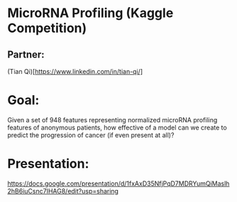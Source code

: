 # MicroRNA Profiling (Kaggle Competition)

## Partner:

(Tian Qi)[https://www.linkedin.com/in/tian-qi/]


# Goal:

Given a set of 948 features representing normalized microRNA profiling features of anonymous patients, how effective of a model can we create to predict the progression of cancer (if even present at all)?

# Presentation:
https://docs.google.com/presentation/d/1fxAxD35NfjPqD7MDRYumQiMaslh2hB6iuCsnc7IHAG8/edit?usp=sharing
